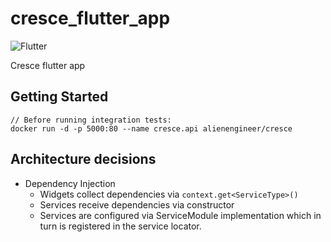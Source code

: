 # cresce_flutter_app

![Flutter](https://github.com/AlienEngineer/cresce-flutter-app/workflows/Flutter/badge.svg?branch=master)

Cresce flutter app

## Getting Started

```
// Before running integration tests:
docker run -d -p 5000:80 --name cresce.api alienengineer/cresce
```

## Architecture decisions

- Dependency Injection
  - Widgets collect dependencies via `context.get<ServiceType>()`
  - Services receive dependencies via constructor
  - Services are configured via ServiceModule implementation which in turn 
    is registered in the service locator.    